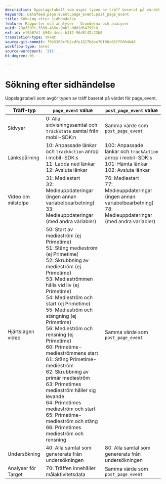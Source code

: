 ```yaml
---
description: Uppslagstabell som avgör typen av träff baserat på värdet för page_event.
keywords: Datafeed;page;event;page_event;post_page_event
title: Sökning efter sidhändelse
feature: Rapporter och analyser - Grunderna och analyser
uuid: 73af597c-5560-466e-94b2-ddd1d64797c8
exl-id: ef0467df-b94b-4cec-b312-96d8f42c23b0
translation-type: tm+mt
source-git-commit: f9b5380cfb2cdfe1827b8ee70f60c65ff5004b48
workflow-type: tm+mt
source-wordcount: '211'
ht-degree: 0%

---
```


# Sökning efter sidhändelse

Uppslagstabell som avgör typen av träff baserat på värdet för page_event.

| Träff-typ | `page_event` value | `post_page_event` value |
| --- | --- | --- |
| Sidvyer | 0: Alla sidvisningssamtal och `trackState` samtal från mobil-SDK:n | Samma värde som `post_page_event` |
| Länkspårning | 10: Anpassade länkar och `trackAction` anrop i mobil-SDK:s<br>11: Ladda ned länkar<br>12: Avsluta länkar | 100: Anpassade länkar och `trackAction` anrop i mobil-SDK:s<br>101: Hämta länkar<br>102: Avsluta länkar |
| Video om milstolpe | 31: Mediestart<br>32: Medieuppdateringar (ingen annan variabelbearbetning)<br>33: Medieuppdateringar (med andra variabler) | 76: Mediestart<br>77: Medieuppdateringar (ingen annan variabelbearbetning)<br>78: Medieuppdateringar (med andra variabler) |
| Hjärtslagen video | 50: Start av medieström (ej Primetime)<br>51: Stäng medieström (ej Primetime)<br>52: Skrubbning av medieström (ej Primetime)<br>53: Medieströmmen hålls vid liv (ej Primetime)<br>54: Medieström och start (ej Primetime)<br>55: Medieström och stängning (ej Primetime)<br>56: Medieström och rensning (ej Primetime)<br>60: Primetime-medieströmmens start<br>61: Stäng Primetime-medieström<br>62: Skrubbning av primär medieström<br>63: Primetimes medieström håller sig levande<br>64: Primetimes medieström och start<br>65: Primetime-medieström och stäng<br>66: Primetimes medieström och rensning | Samma värde som `post_page_event` |
| Undersökning | 40: Alla samtal som genererats från undersökningen | 80: Alla samtal som genererats från undersökningen |
| Analyser för Target | 70: Träffen innehåller målaktivitetsdata | Samma värde som `post_page_event` |
